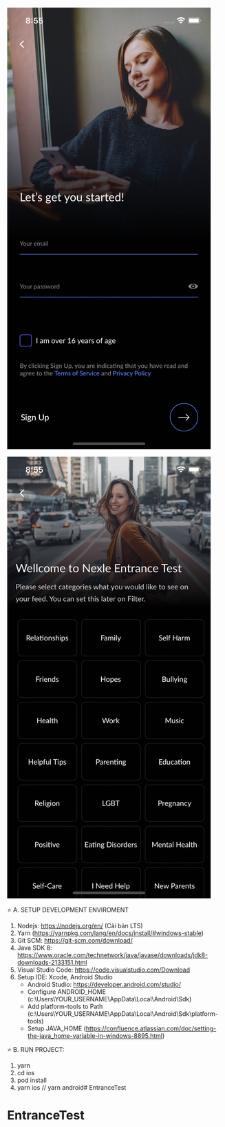 ![image Sign up view](/sign_up_screen.png)

![image Categories view](/choose_categories_screen.png)

⭐ A. SETUP DEVELOPMENT ENVIROMENT
1. Nodejs: https://nodejs.org/en/ (Cài bản LTS)
2. Yarn (https://yarnpkg.com/lang/en/docs/install/#windows-stable)
3. Git SCM: https://git-scm.com/download/
4. Java SDK 8: https://www.oracle.com/technetwork/java/javase/downloads/jdk8-downloads-2133151.html
5. Visual Studio Code: https://code.visualstudio.com/Download
6. Setup IDE: Xcode, Android Studio
   - Android Studio: https://developer.android.com/studio/
   - Configure ANDROID_HOME (c:\Users\YOUR_USERNAME\AppData\Local\Android\Sdk)
   - Add platform-tools to Path (c:\Users\YOUR_USERNAME\AppData\Local\Android\Sdk\platform-tools)
   - Setup JAVA_HOME (https://confluence.atlassian.com/doc/setting-the-java_home-variable-in-windows-8895.html)


⭐ B. RUN PROJECT:
1. yarn
2. cd ios
3. pod install
4. yarn ios // yarn android# EntranceTest
# EntranceTest
